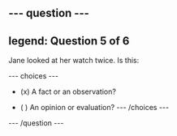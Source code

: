 --- question ---
---
legend: Question 5 of 6
---

Jane looked at her watch twice. Is this:

--- choices ---
- (x) A fact or an observation?

- ( ) An opinion or evaluation? --- /choices ---

--- /question ---
